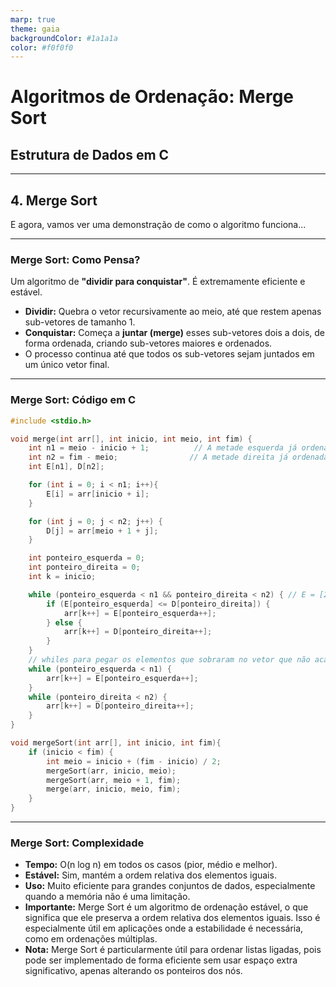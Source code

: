 ```yaml
---
marp: true
theme: gaia
backgroundColor: #1a1a1a
color: #f0f0f0
---
```


# **Algoritmos de Ordenação: Merge Sort**
## Estrutura de Dados em C

---

## **4. Merge Sort**

E agora, vamos ver uma demonstração de como o algoritmo funciona...

---

### **Merge Sort: Como Pensa?**

Um algoritmo de **"dividir para conquistar"**. É extremamente eficiente e estável.

- **Dividir:** Quebra o vetor recursivamente ao meio, até que restem apenas sub-vetores de tamanho 1.
- **Conquistar:** Começa a **juntar (merge)** esses sub-vetores dois a dois, de forma ordenada, criando sub-vetores maiores e ordenados.
- O processo continua até que todos os sub-vetores sejam juntados em um único vetor final.

---

### **Merge Sort: Código em C**

```c
#include <stdio.h>

void merge(int arr[], int inicio, int meio, int fim) {
    int n1 = meio - inicio + 1;          // A metade esquerda já ordenada é [2, 10, 15].
    int n2 = fim - meio;                // A metade direita já ordenada é [4, 9, 12].
    int E[n1], D[n2];                   

    for (int i = 0; i < n1; i++){
        E[i] = arr[inicio + i];
    }

    for (int j = 0; j < n2; j++) {
        D[j] = arr[meio + 1 + j];
    }

    int ponteiro_esquerda = 0;
    int ponteiro_direita = 0;
    int k = inicio;

    while (ponteiro_esquerda < n1 && ponteiro_direita < n2) { // E = [2, 10, 15] e D = [4, 9, 12]
        if (E[ponteiro_esquerda] <= D[ponteiro_direita]) {
            arr[k++] = E[ponteiro_esquerda++];
        } else {
            arr[k++] = D[ponteiro_direita++];
        }
    }
    // whiles para pegar os elementos que sobraram no vetor que não acabou
    while (ponteiro_esquerda < n1) {
        arr[k++] = E[ponteiro_esquerda++];
    }
    while (ponteiro_direita < n2) {
        arr[k++] = D[ponteiro_direita++];
    }
}

void mergeSort(int arr[], int inicio, int fim){
    if (inicio < fim) {
        int meio = inicio + (fim - inicio) / 2;
        mergeSort(arr, inicio, meio);
        mergeSort(arr, meio + 1, fim);
        merge(arr, inicio, meio, fim);
    }
}
```

---
### **Merge Sort: Complexidade**
- **Tempo:** O(n log n) em todos os casos (pior, médio e melhor).
- **Estável:** Sim, mantém a ordem relativa dos elementos iguais.
- **Uso:** Muito eficiente para grandes conjuntos de dados, especialmente quando a memória não é uma limitação.
- **Importante:** Merge Sort é um algoritmo de ordenação estável, o que significa que ele preserva a ordem relativa dos elementos iguais. Isso é especialmente útil em aplicações onde a estabilidade é necessária, como em ordenações múltiplas.
- **Nota:** Merge Sort é particularmente útil para ordenar listas ligadas, pois pode ser implementado de forma eficiente sem usar espaço extra significativo, apenas alterando os ponteiros dos nós.